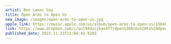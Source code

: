 ```yaml
---
artist: Ben Lamar Gay
title: Open Arms to Open Us
new_image: /images/open-arms-to-open-us.jpg
apple_link: https://music.apple.com/us/album/open-arms-to-open-us/1584837965
link: https://www.dropbox.com/s/aul94docjkao4f7/Open%20Arms%20to%20Open%20Us.zip?dl=1
published_date: 2021-11-23T21:04:43.929Z
---
```

